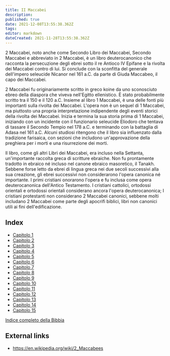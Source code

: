 ```yaml
---
title: II Maccabei
description: 
published: true
date: 2021-12-08T13:55:38.362Z
tags: 
editor: markdown
dateCreated: 2021-11-28T13:55:38.362Z
---
```


2 Maccabei, noto anche come Secondo Libro dei Maccabei, Secondo Maccabei e abbreviato in 2 Maccabei, è un libro deuterocanonico che racconta la persecuzione degli ebrei sotto il re Antioco IV Epifane e la rivolta dei Maccabei contro di lui. Si conclude con la sconfitta del generale dell'impero seleucide Nicanor nel 161 a.C. da parte di Giuda Maccabeo, il capo dei Maccabei.

2 Maccabei fu originariamente scritto in greco koine da uno sconosciuto ebreo della diaspora che viveva nell'Egitto ellenistico. È stato probabilmente scritto tra il 150 e il 120 a.C. Insieme al libro 1 Maccabei, è una delle fonti più importanti sulla rivolta dei Maccabei. L'opera non è un sequel di 1 Maccabei, ma piuttosto una propria interpretazione indipendente degli eventi storici della rivolta dei Maccabei. Inizia e termina la sua storia prima di 1 Maccabei, iniziando con un incidente con il funzionario seleucide Eliodoro che tentava di tassare il Secondo Tempio nel 178 a.C. e terminando con la battaglia di Adasa nel 161 a.C. Alcuni studiosi ritengono che il libro sia influenzato dalla tradizione farisaica, con sezioni che includono un'approvazione della preghiera per i morti e una risurrezione dei morti.

Il libro, come gli altri Libri dei Maccabei, era incluso nella Settanta, un'importante raccolta greca di scritture ebraiche. Non fu prontamente tradotto in ebraico né incluso nel canone ebraico masoretico, il Tanakh. Sebbene forse letto da ebrei di lingua greca nei due secoli successivi alla sua creazione, gli ebrei successivi non considerarono l'opera canonica né importante. I primi cristiani onorarono l'opera e fu inclusa come opera deuterocanonica dell'Antico Testamento. I cristiani cattolici, ortodossi orientali e ortodossi orientali considerano ancora l'opera deuterocanonica; I cristiani protestanti non considerano 2 Maccabei canonici, sebbene molti includano 2 Maccabei come parte degli apocrifi biblici, libri non canonici utili ai fini dell'edificazione. 

## Index

- [Capitolo 1](/it/Bible/2_Maccabees/1)
- [Capitolo 2](/it/Bible/2_Maccabees/2)
- [Capitolo 3](/it/Bible/2_Maccabees/3)
- [Capitolo 4](/it/Bible/2_Maccabees/4)
- [Capitolo 5](/it/Bible/2_Maccabees/5)
- [Capitolo 6](/it/Bible/2_Maccabees/6)
- [Capitolo 7](/it/Bible/2_Maccabees/7)
- [Capitolo 8](/it/Bible/2_Maccabees/8)
- [Capitolo 9](/it/Bible/2_Maccabees/9)
- [Capitolo 10](/it/Bible/2_Maccabees/10)
- [Capitolo 11](/it/Bible/2_Maccabees/11)
- [Capitolo 12](/it/Bible/2_Maccabees/12)
- [Capitolo 13](/it/Bible/2_Maccabees/13)
- [Capitolo 14](/it/Bible/2_Maccabees/14)
- [Capitolo 15](/it/Bible/2_Maccabees/15)



[Indice completo della Bibbia](/it/index/bible)


## External links

- https://en.wikipedia.org/wiki/2_Maccabees